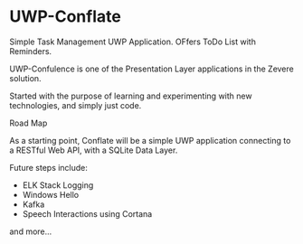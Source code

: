 # UWP-Conflate

Simple Task Management UWP Application. OFfers ToDo List with Reminders.

UWP-Confulence is one of the Presentation Layer applications in the Zevere solution. 

Started with the purpose of learning and experimenting with new technologies, and simply just code.


Road Map

As a starting point, Conflate will be a simple UWP application connecting to a RESTful Web API, with a SQLite Data Layer.

Future steps include: 

* ELK Stack Logging
* Windows Hello
* Kafka
* Speech Interactions using Cortana

and more... 

